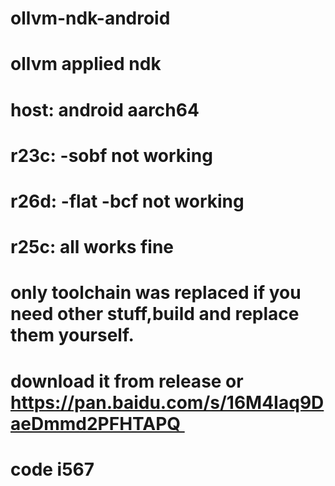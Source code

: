 # ollvm-ndk-android
# ollvm applied ndk 
# host: android aarch64
# r23c: -sobf not working
# r26d: -flat -bcf not working
# r25c: all works fine

# only toolchain was replaced if you need other stuff,build and replace them yourself.
# download it from release or https://pan.baidu.com/s/16M4Iaq9DaeDmmd2PFHTAPQ 
# code i567
